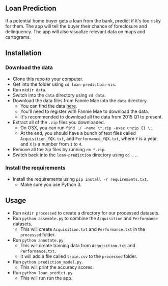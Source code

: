 Loan Prediction
-----------------------

If a potential home buyer gets a loan from the bank, predict if it's too risky for them. The app will tell the buyer their chance of foreclosure and delinquency. 
The app will also visualize relevant data on maps and cartograms.

Installation
----------------------

### Download the data

* Clone this repo to your computer.
* Get into the folder using `cd loan-prediction-vis`.
* Run `mkdir data`.
* Switch into the `data` directory using `cd data`.
* Download the data files from Fannie Mae into the `data` directory.  
    * You can find the data [here](http://www.fanniemae.com/portal/funding-the-market/data/loan-performance-data.html).
    * You'll need to register with Fannie Mae to download the data.
    * It's recommended to download all the data from 2015 Q1 to present.
* Extract all of the `.zip` files you downloaded.
    * On OSX, you can run `find ./ -name \*.zip -exec unzip {} \;`.
    * At the end, you should have a bunch of text files called `Acquisition_YQX.txt`, and `Performance_YQX.txt`, where `Y` is a year, and `X` is a number from `1` to `4`.
* Remove all the zip files by running `rm *.zip`.
* Switch back into the `loan-prediction` directory using `cd ..`.

### Install the requirements
 
* Install the requirements using `pip install -r requirements.txt`.
    * Make sure you use Python 3.
    

Usage
-----------------------

* Run `mkdir processed` to create a directory for our processed datasets.
* Run `python assemble.py` to combine the `Acquisition` and `Performance` datasets.
    * This will create `Acquisition.txt` and `Performance.txt` in the `processed` folder.
* Run `python annotate.py`.
    * This will create training data from `Acquisition.txt` and `Performance.txt`.
    * It will add a file called `train.csv` to the `processed` folder.
* Run `python prediction_model.py`.
    * This will print the accuracy scores.  
* Run `python loan_predict.py`.
    * This will run run the app.
